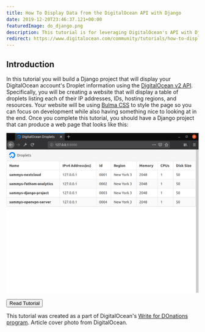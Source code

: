 ```yaml
---
title: How To Display Data from the DigitalOcean API with Django
date: 2019-12-20T23:46:37.121+00:00
featuredImage: do_django.png
description: This tutorial is for leveraging DigitalOcean's API with Django.
redirect: https://www.digitalocean.com/community/tutorials/how-to-display-data-from-the-digitalocean-api-with-django
---
```


## Introduction

In this tutorial you will build a Django project that will display your DigitalOcean account's Droplet information using the [DigitalOcean v2 API](https://developers.digitalocean.com/documentation/v2/). Specifically, you will be creating a website that will display a table of droplets listing each of their IP addresses, IDs, hosting regions, and resources. Your website will be using [Bulma CSS](https://bulma.io/) to style the page so you can focus on development while also having something nice to looking at in the end. Once you complete this tutorial, you should have a Django project that can produce a web page that looks like this:

![Completed Django Project](part-three-droplet-template.png)
<div class="box has-text-centered">
<a href="https://www.digitalocean.com/community/tutorials/how-to-display-data-from-the-digitalocean-api-with-django">
<button class="button article-cta has-white-text is-primary">Read Tutorial</button>
</a>
</div>

This tutorial was created as a part of DigitalOcean's [Write for DOnations program](https://www.digitalocean.com/write-for-donations/). Article cover photo from DigitalOcean.
